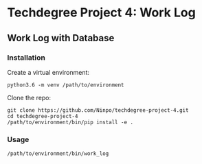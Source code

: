 # Techdegree Project 4: Work Log
## Work Log with Database
### Installation
Create a virtual environment:
```
python3.6 -m venv /path/to/environment
```
Clone the repo:
```
git clone https://github.com/Ninpo/techdegree-project-4.git
cd techdegree-project-4
/path/to/environment/bin/pip install -e .
```
### Usage
```
/path/to/environment/bin/work_log
```
